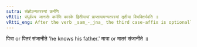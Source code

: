 ```yaml
---
sutra: संज्ञोऽन्यतरस्यां कर्मणि
vRtti: संपूर्वस्य जानातेः कर्मणि कारके द्वितीयायां प्राप्तायामन्यतरस्यां तृतीया विभक्तिर्भवति ॥
vRtti_eng: After the verb _sam_-_jna_ the third case-affix is optionally employed in denoting the object.
---
```

पित्रा or पितरं संजानीते 'he knows his father.' मात्रा or मातरं संजानीते ॥
